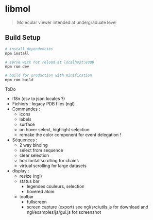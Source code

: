 # libmol

> Molecular viewer intended at undergraduate level

## Build Setup

``` bash
# install dependencies
npm install

# serve with hot reload at localhost:8080
npm run dev

# build for production with minification
npm run build
```

ToDo
- i18n (csv to json locales ?)
- Fichiers : legacy PDB files (ngl)
- Commandes : 
  - icons
  - labels
  - surface
  - on hover select, highlight selection
  - remake the color component for event delegation !
- Séquences : 
  - 2 way binding
  - select from sequence
  - clear selection
  - horizontal scrolling for chains
  - virtual scrolling for large datasets
- display :
  - resize (ngl)
  - status bar
    - legendes couleurs, selection
    - hovered atom
  - toolbar
    - fullscreen
    - screen capture (export) see ngl/src/utils.js for download and ngl/examples/js/gui.js for screenshot
